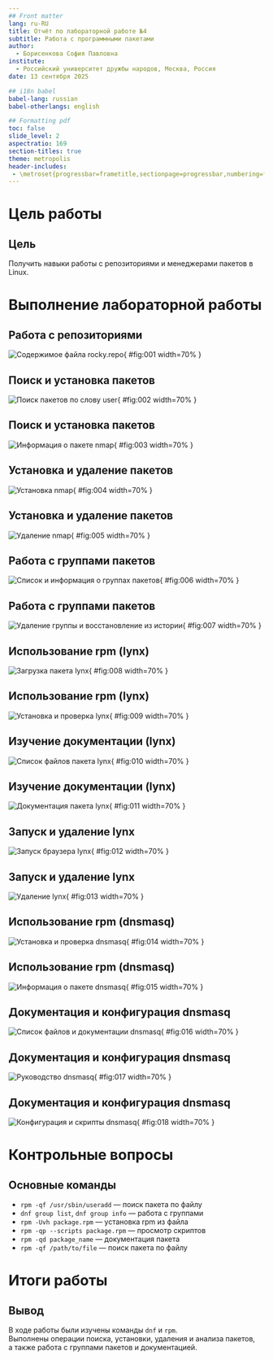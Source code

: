 ```yaml
---
## Front matter
lang: ru-RU
title: Отчёт по лабораторной работе №4
subtitle: Работа с программными пакетами
author:
  - Борисенкова София Павловна
institute:
  - Российский университет дружбы народов, Москва, Россия
date: 13 сентября 2025

## i18n babel
babel-lang: russian
babel-otherlangs: english

## Formatting pdf
toc: false
slide_level: 2
aspectratio: 169
section-titles: true
theme: metropolis
header-includes:
 - \metroset{progressbar=frametitle,sectionpage=progressbar,numbering=fraction}
---
```


# Цель работы

## Цель

Получить навыки работы с репозиториями и менеджерами пакетов в Linux.

# Выполнение лабораторной работы

## Работа с репозиториями

![Содержимое файла rocky.repo](image/1.png){ #fig:001 width=70% }

## Поиск и установка пакетов

![Поиск пакетов по слову user](image/2.png){ #fig:002 width=70% }

## Поиск и установка пакетов

![Информация о пакете nmap](image/3.png){ #fig:003 width=70% }

## Установка и удаление пакетов

![Установка nmap](image/4.png){ #fig:004 width=70% }

## Установка и удаление пакетов

![Удаление nmap](image/5.png){ #fig:005 width=70% }

## Работа с группами пакетов

![Список и информация о группах пакетов](image/6.png){ #fig:006 width=70% }

## Работа с группами пакетов

![Удаление группы и восстановление из истории](image/7.png){ #fig:007 width=70% }

## Использование rpm (lynx)

![Загрузка пакета lynx](image/8.png){ #fig:008 width=70% }

## Использование rpm (lynx)

![Установка и проверка lynx](image/9.png){ #fig:009 width=70% }

## Изучение документации (lynx)

![Список файлов пакета lynx](image/10.png){ #fig:010 width=70% }

## Изучение документации (lynx)

![Документация пакета lynx](image/11.png){ #fig:011 width=70% }

## Запуск и удаление lynx

![Запуск браузера lynx](image/12.png){ #fig:012 width=70% }

## Запуск и удаление lynx

![Удаление lynx](image/13.png){ #fig:013 width=70% }

## Использование rpm (dnsmasq)

![Установка и проверка dnsmasq](image/14.png){ #fig:014 width=70% }

## Использование rpm (dnsmasq)

![Информация о пакете dnsmasq](image/15.png){ #fig:015 width=70% }

## Документация и конфигурация dnsmasq

![Список файлов и документации dnsmasq](image/16.png){ #fig:016 width=70% }

## Документация и конфигурация dnsmasq

![Руководство dnsmasq](image/17.png){ #fig:017 width=70% }

## Документация и конфигурация dnsmasq

![Конфигурация и скрипты dnsmasq](image/18.png){ #fig:018 width=70% }

# Контрольные вопросы

## Основные команды

* `rpm -qf /usr/sbin/useradd` — поиск пакета по файлу  
* `dnf group list`, `dnf group info` — работа с группами  
* `rpm -Uvh package.rpm` — установка rpm из файла  
* `rpm -qp --scripts package.rpm` — просмотр скриптов  
* `rpm -qd package_name` — документация пакета  
* `rpm -qf /path/to/file` — поиск пакета по файлу  

# Итоги работы

## Вывод

В ходе работы были изучены команды `dnf` и `rpm`.  
Выполнены операции поиска, установки, удаления и анализа пакетов,  
а также работа с группами пакетов и документацией.
